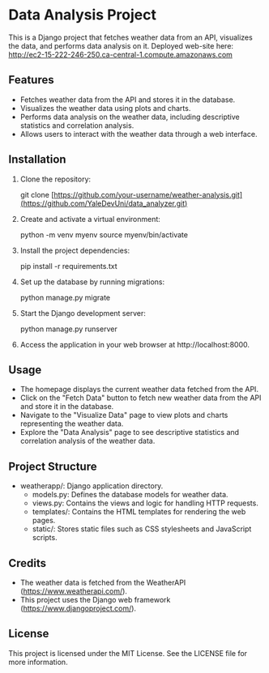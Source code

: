 # Data Analysis Project

This is a Django project that fetches weather data from an API, visualizes the data, and performs data analysis on it.
Deployed web-site here: http://ec2-15-222-246-250.ca-central-1.compute.amazonaws.com

## Features

- Fetches weather data from the API and stores it in the database.
- Visualizes the weather data using plots and charts.
- Performs data analysis on the weather data, including descriptive statistics and correlation analysis.
- Allows users to interact with the weather data through a web interface.

## Installation

1. Clone the repository:

   git clone [https://github.com/your-username/weather-analysis.git](https://github.com/YaleDevUni/data_analyzer.git)

2. Create and activate a virtual environment:

   python -m venv myenv
   source myenv/bin/activate

3. Install the project dependencies:

   pip install -r requirements.txt

4. Set up the database by running migrations:

   python manage.py migrate

5. Start the Django development server:

   python manage.py runserver

6. Access the application in your web browser at http://localhost:8000.

## Usage

- The homepage displays the current weather data fetched from the API.
- Click on the "Fetch Data" button to fetch new weather data from the API and store it in the database.
- Navigate to the "Visualize Data" page to view plots and charts representing the weather data.
- Explore the "Data Analysis" page to see descriptive statistics and correlation analysis of the weather data.

## Project Structure

- weatherapp/: Django application directory.
  - models.py: Defines the database models for weather data.
  - views.py: Contains the views and logic for handling HTTP requests.
  - templates/: Contains the HTML templates for rendering the web pages.
  - static/: Stores static files such as CSS stylesheets and JavaScript scripts.

## Credits

- The weather data is fetched from the WeatherAPI (https://www.weatherapi.com/).
- This project uses the Django web framework (https://www.djangoproject.com/).

## License

This project is licensed under the MIT License. See the LICENSE file for more information.
